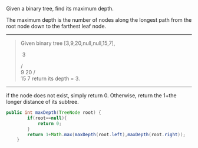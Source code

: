 Given a binary tree, find its maximum depth.

The maximum depth is the number of nodes along the longest path from the root node down to the farthest leaf node.

---

> Given binary tree [3,9,20,null,null,15,7],
>
> ​    3
>
>    / \
>   9  20
>        /  \
>     15   7
> return its depth = 3.

---

if the node does not exist, simply return 0. Otherwise, return the 1+the longer distance of its subtree.

```JAVA
public int maxDepth(TreeNode root) {
        if(root==null){
            return 0;
        }
        return 1+Math.max(maxDepth(root.left),maxDepth(root.right));
    }
```


